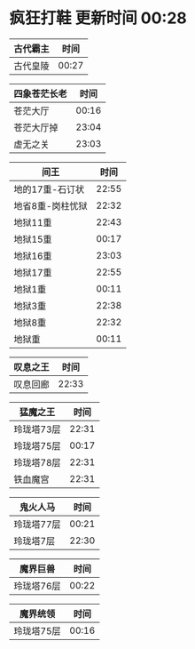 # 疯狂打鞋 更新时间 00:28

| 古代霸主   | 时间    |
|--------|-------|
| 古代皇陵 | 00:27 |

| 四象苍茫长老   | 时间    |
|--------|-------|
| 苍茫大厅 | 00:16 |
| 苍茫大厅掉 | 23:04 |
| 虚无之关 | 23:03 |

| 间王   | 时间    |
|--------|-------|
| 地的17重-石订状 | 22:55 |
| 地省8重-岗柱忧狱 | 22:32 |
| 地狱11重 | 22:43 |
| 地狱15重 | 00:17 |
| 地狱16重 | 23:03 |
| 地狱17重 | 22:55 |
| 地狱1重 | 00:11 |
| 地狱3重 | 22:38 |
| 地狱8重 | 22:32 |
| 地狱重 | 00:11 |

| 叹息之王   | 时间    |
|--------|-------|
| 叹息回廊 | 22:33 |

| 猛魔之王   | 时间    |
|--------|-------|
| 玲珑塔73层 | 22:31 |
| 玲珑塔75层 | 00:17 |
| 玲珑塔78层 | 22:31 |
| 铁血魔宫 | 22:31 |

| 鬼火人马   | 时间    |
|--------|-------|
| 玲珑塔77层 | 00:21 |
| 玲珑塔7层 | 22:30 |

| 魔界巨兽   | 时间    |
|--------|-------|
| 玲珑塔76层 | 00:22 |

| 魔界统领   | 时间    |
|--------|-------|
| 玲珑塔75层 | 00:16 |